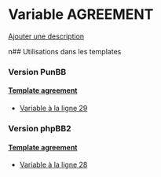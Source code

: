 # Variable AGREEMENT
[Ajouter une description](https://fa-tvars.appspot.com/AGREEMENT)

n## Utilisations dans les templates

### Version PunBB

#### [Template agreement](punbb/agreement.md)
* [Variable à la ligne 29](../punbb/agreement.tpl#L29)

### Version phpBB2

#### [Template agreement](subsilver/agreement.md)
* [Variable à la ligne 28](../subsilver/agreement.tpl#L28)